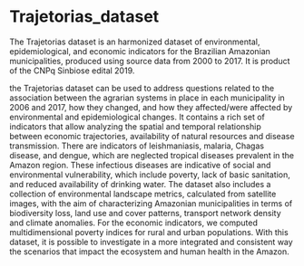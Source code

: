 # Trajetorias_dataset

The Trajetorias dataset is an harmonized dataset of environmental, epidemiological, and economic indicators for the Brazilian Amazonian municipalities, 
produced using source data from 2000 to 2017. It is product of the CNPq Sinbiose edital 2019.  

the Trajetorias dataset can be used to address questions related to the association between the agrarian systems in place in each municipality in 2006 and 2017, how they changed, and how they affected/were affected by environmental and epidemiological changes. It contains a rich set of indicators that allow analyzing the spatial and temporal relationship between economic trajectories, availability of natural resources and disease transmission. There are indicators of leishmaniasis, malaria, Chagas disease, and dengue, which are neglected tropical diseases prevalent in the Amazon region. These infectious diseases are indicative of social and environmental vulnerability, which include poverty, lack of basic sanitation, and reduced availability of drinking water. The dataset also includes a collection of environmental landscape metrics, calculated from satellite images, with the aim of characterizing Amazonian municipalities in terms of biodiversity loss, land use and cover patterns, transport network density and climate anomalies. For the economic indicators, we computed multidimensional poverty indices for rural and urban populations.  With this dataset, it is possible to investigate in a more integrated and consistent way the scenarios that impact the ecosystem and human health in the Amazon. 
